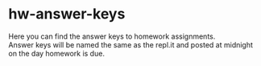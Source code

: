 # hw-answer-keys
Here you can find the answer keys to homework assignments.   
Answer keys will be named the same as the repl.it and posted at midnight on the day homework is due.  
